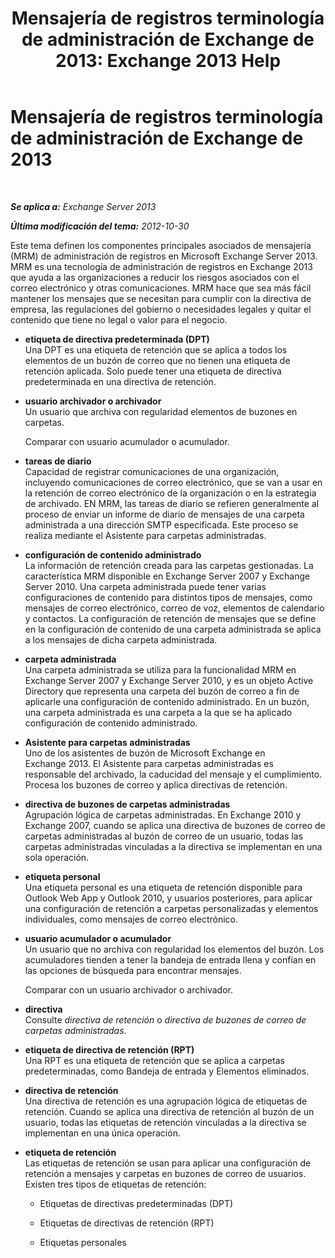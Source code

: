 ﻿---
title: 'Mensajería de registros terminología de administración de Exchange de 2013: Exchange 2013 Help'
TOCTitle: Mensajería de registros terminología de administración de Exchange de 2013
ms:assetid: de3e3503-6de3-4666-aeb9-cd877efb93bb
ms:mtpsurl: https://technet.microsoft.com/es-es/library/Bb408414(v=EXCHG.150)
ms:contentKeyID: 49895962
ms.date: 05/22/2018
mtps_version: v=EXCHG.150
ms.translationtype: MT
---

# Mensajería de registros terminología de administración de Exchange de 2013

 

_**Se aplica a:** Exchange Server 2013_

_**Última modificación del tema:** 2012-10-30_

Este tema definen los componentes principales asociados de mensajería (MRM) de administración de registros en Microsoft Exchange Server 2013. MRM es una tecnología de administración de registros en Exchange 2013 que ayuda a las organizaciones a reducir los riesgos asociados con el correo electrónico y otras comunicaciones. MRM hace que sea más fácil mantener los mensajes que se necesitan para cumplir con la directiva de empresa, las regulaciones del gobierno o necesidades legales y quitar el contenido que tiene no legal o valor para el negocio.

  - **etiqueta de directiva predeterminada (DPT)**  
    Una DPT es una etiqueta de retención que se aplica a todos los elementos de un buzón de correo que no tienen una etiqueta de retención aplicada. Solo puede tener una etiqueta de directiva predeterminada en una directiva de retención.

<!-- end list -->

  - **usuario archivador o archivador**  
    Un usuario que archiva con regularidad elementos de buzones en carpetas.
    
    Comparar con usuario acumulador o acumulador.

<!-- end list -->

  - **tareas de diario**  
    Capacidad de registrar comunicaciones de una organización, incluyendo comunicaciones de correo electrónico, que se van a usar en la retención de correo electrónico de la organización o en la estrategia de archivado. EN MRM, las tareas de diario se refieren generalmente al proceso de enviar un informe de diario de mensajes de una carpeta administrada a una dirección SMTP especificada. Este proceso se realiza mediante el Asistente para carpetas administradas.

<!-- end list -->

  - **configuración de contenido administrado**  
    La información de retención creada para las carpetas gestionadas. La característica MRM disponible en Exchange Server 2007 y Exchange Server 2010. Una carpeta administrada puede tener varias configuraciones de contenido para distintos tipos de mensajes, como mensajes de correo electrónico, correo de voz, elementos de calendario y contactos. La configuración de retención de mensajes que se define en la configuración de contenido de una carpeta administrada se aplica a los mensajes de dicha carpeta administrada.

<!-- end list -->

  - **carpeta administrada**  
    Una carpeta administrada se utiliza para la funcionalidad MRM en Exchange Server 2007 y Exchange Server 2010, y es un objeto Active Directory que representa una carpeta del buzón de correo a fin de aplicarle una configuración de contenido administrado. En un buzón, una carpeta administrada es una carpeta a la que se ha aplicado configuración de contenido administrado.

<!-- end list -->

  - **Asistente para carpetas administradas**  
    Uno de los asistentes de buzón de Microsoft Exchange en Exchange 2013. El Asistente para carpetas administradas es responsable del archivado, la caducidad del mensaje y el cumplimiento. Procesa los buzones de correo y aplica directivas de retención.

<!-- end list -->

  - **directiva de buzones de carpetas administradas**  
    Agrupación lógica de carpetas administradas. En Exchange 2010 y Exchange 2007, cuando se aplica una directiva de buzones de correo de carpetas administradas al buzón de correo de un usuario, todas las carpetas administradas vinculadas a la directiva se implementan en una sola operación.

<!-- end list -->

  - **etiqueta personal**  
    Una etiqueta personal es una etiqueta de retención disponible para Outlook Web App y Outlook 2010, y usuarios posteriores, para aplicar una configuración de retención a carpetas personalizadas y elementos individuales, como mensajes de correo electrónico.

<!-- end list -->

  - **usuario acumulador o acumulador**  
    Un usuario que no archiva con regularidad los elementos del buzón. Los acumuladores tienden a tener la bandeja de entrada llena y confían en las opciones de búsqueda para encontrar mensajes.
    
    Comparar con un usuario archivador o archivador.

<!-- end list -->

  - **directiva**  
    Consulte *directiva de retención* o *directiva de buzones de correo de carpetas administradas*.

<!-- end list -->

  - **etiqueta de directiva de retención (RPT)**  
    Una RPT es una etiqueta de retención que se aplica a carpetas predeterminadas, como Bandeja de entrada y Elementos eliminados.

<!-- end list -->

  - **directiva de retención**  
    Una directiva de retención es una agrupación lógica de etiquetas de retención. Cuando se aplica una directiva de retención al buzón de un usuario, todas las etiquetas de retención vinculadas a la directiva se implementan en una única operación.

<!-- end list -->

  - **etiqueta de retención**  
    Las etiquetas de retención se usan para aplicar una configuración de retención a mensajes y carpetas en buzones de correo de usuarios. Existen tres tipos de etiquetas de retención:
    
      - Etiquetas de directivas predeterminadas (DPT)
    
      - Etiquetas de directivas de retención (RPT)
    
      - Etiquetas personales

